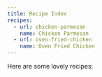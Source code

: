 ```yaml
---
title: Recipe Index
recipes: 
  - url: chicken-parmesan
    name: Chicken Parmesan
  - url: oven-fried-chicken
    name: Oven Fried Chicken
---
```


Here are some lovely recipes:
